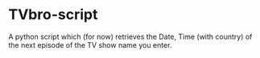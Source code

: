 # TVbro-script
A python script which (for now) retrieves the Date, Time (with country) of the next episode of the TV show name you enter.
